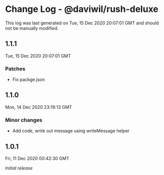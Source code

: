 # Change Log - @daviwil/rush-deluxe

This log was last generated on Tue, 15 Dec 2020 20:07:01 GMT and should not be manually modified.

## 1.1.1
Tue, 15 Dec 2020 20:07:01 GMT

### Patches

- Fix packge.json

## 1.1.0
Mon, 14 Dec 2020 23:19:13 GMT

### Minor changes

- Add code, write out message using writeMessage helper

## 1.0.1
Fri, 11 Dec 2020 00:42:30 GMT

_Initial release_

